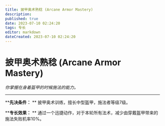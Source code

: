 ```yaml
---
title: 披甲奥术熟稔 (Arcane Armor Mastery)
description: 
published: true
date: 2023-07-10 02:24:20
tags: 专长
editor: markdown
dateCreated: 2023-07-10 02:24:20
---
```


# 披甲奥术熟稔 (Arcane Armor Mastery)

_你掌握在身着盔甲的时候施法的能力。_

---

****先决条件：** ** 披甲奥术训练，擅长中型盔甲，施法者等级7级。

****专长效果：** ** 通过一个迅捷动作，对于本轮所有法术，减少由穿戴盔甲带来的施法失败机率10%。

